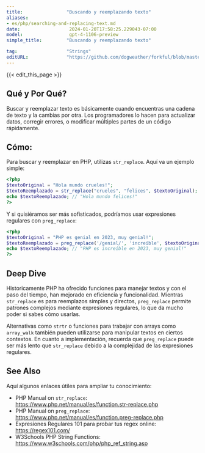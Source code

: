 ```yaml
---
title:                "Buscando y reemplazando texto"
aliases:
- es/php/searching-and-replacing-text.md
date:                  2024-01-20T17:58:25.229043-07:00
model:                 gpt-4-1106-preview
simple_title:         "Buscando y reemplazando texto"

tag:                  "Strings"
editURL:              "https://github.com/dogweather/forkful/blob/master/content/es/php/searching-and-replacing-text.md"
---
```


{{< edit_this_page >}}

## Qué y Por Qué?

Buscar y reemplazar texto es básicamente cuando encuentras una cadena de texto y la cambias por otra. Los programadores lo hacen para actualizar datos, corregir errores, o modificar múltiples partes de un código rápidamente.

## Cómo:

Para buscar y reemplazar en PHP, utilizas `str_replace`. Aquí va un ejemplo simple:

```PHP
<?php
$textoOriginal = "Hola mundo crueles!";
$textoReemplazado = str_replace("crueles", "felices", $textoOriginal);
echo $textoReemplazado; // "Hola mundo felices!"
?>
```

Y si quisiéramos ser más sofisticados, podríamos usar expresiones regulares con `preg_replace`:

```PHP
<?php
$textoOriginal = "PHP es genial en 2023, muy genial!";
$textoReemplazado = preg_replace('/genial/', 'increíble', $textoOriginal, 1); // limite de reemplazo a 1
echo $textoReemplazado; // "PHP es increíble en 2023, muy genial!"
?>
```

## Deep Dive

Historicamente PHP ha ofrecido funciones para manejar textos y con el paso del tiempo, han mejorado en eficiencia y funcionalidad. Mientras `str_replace` es para reemplazos simples y directos, `preg_replace` permite patrones complejos mediante expresiones regulares, lo que da mucho poder si sabes cómo usarlas.

Alternativas como `strtr` o funciones para trabajar con arrays como `array_walk` también pueden utilizarse para manipular textos en ciertos contextos. En cuanto a implementación, recuerda que `preg_replace` puede ser más lento que `str_replace` debido a la complejidad de las expresiones regulares.

## See Also

Aquí algunos enlaces útiles para ampliar tu conocimiento:

- PHP Manual on `str_replace`: https://www.php.net/manual/es/function.str-replace.php
- PHP Manual on `preg_replace`: https://www.php.net/manual/es/function.preg-replace.php
- Expresiones Regulares 101 para probar tus regex online: https://regex101.com/
- W3Schools PHP String Functions: https://www.w3schools.com/php/php_ref_string.asp
